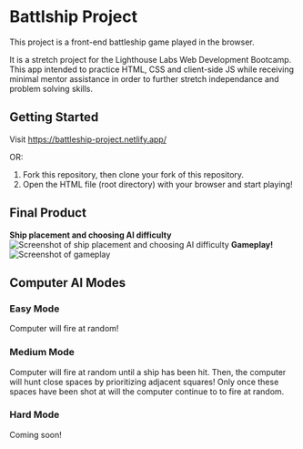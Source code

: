 # Battlship Project

This project is a front-end battleship game played in the browser.

It is a stretch project for the Lighthouse Labs Web Development Bootcamp. This app intended to practice HTML, CSS and client-side JS while receiving minimal mentor assistance in order to further stretch independance and problem solving skills.

## Getting Started

Visit https://battleship-project.netlify.app/

OR:

1. Fork this repository, then clone your fork of this repository.
2. Open the HTML file (root directory) with your browser and start playing!

## Final Product

**Ship placement and choosing AI difficulty**
![Screenshot of ship placement and choosing AI difficulty](https://github.com/mgibby91/battleship-project/blob/master/docs/battleship-ship-placement.png?raw=true)
**Gameplay!**
![Screenshot of gameplay](https://github.com/mgibby91/battleship-project/blob/master/docs/battleship-gameplay.png?raw=true)

## Computer AI Modes

### Easy Mode

Computer will fire at random!

### Medium Mode

Computer will fire at random until a ship has been hit. Then, the computer will hunt close spaces by prioritizing adjacent squares! Only once these spaces have been shot at will the computer continue to to fire at random.

### Hard Mode

Coming soon!



